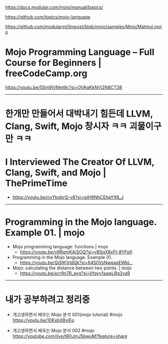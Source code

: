 https://docs.modular.com/mojo/manual/basics/

https://github.com/topics/mojo-language

https://github.com/modularml/linguist/blob/mojo/samples/Mojo/Matmul.mojo

# Mojo Programming Language – Full Course for Beginners | freeCodeCamp.org

https://youtu.be/5Sm9IVMet9c?si=OVAgKkNVj2N8CT38


<hr>

# 한개만 만들어서 대박내기 힘든데 LLVM, Clang, Swift, Mojo 창시자 ㅋㅋ 괴물이구만 ㅋㅋ

# I Interviewed The Creator Of LLVM, Clang, Swift, and Mojo | ThePrimeTime
- https://youtu.be/ovYbgbrQ-v8?si=islH9NhCEhpYX6_J

<hr>

# Programming in the Mojo language. Example 01. | mojo

- Mojo programming language: functions.| mojo
  - https://youtu.be/vRRqmKAiSOQ?si=yBSqX8xFt-8YFqfl
- Programming in the Mojo language. Example 01.
  - https://youtu.be/QiSIK1rtdQk?si=64S0VsNweaqEWbL_
- Mojo: сalculating the distance between two points. | mojo
  - https://youtu.be/xcr9n7R_evg?si=Vfgyy1sawLBg3ya9
 

<hr>

# 내가 공부하려고 정리중

- 개고생하면서 배우는 Mojo 분석 001(mojo tutorial) #mojo
https://youtu.be/10KxbXByiEo

- 개고생하면서 배우는 Mojo 분석 002 #mojo
https://youtube.com/live/tR0JmJ5bwuM?feature=share